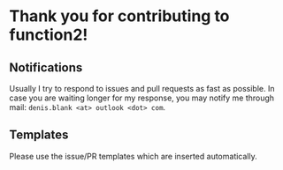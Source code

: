 Thank you for contributing to function2!
=========================================

## Notifications

Usually I try to respond to issues and pull requests as fast as possible. In case you are waiting longer for my response, you may notify me through mail: `denis.blank <at> outlook <dot> com`.

## Templates

Please use the issue/PR templates which are inserted automatically.

